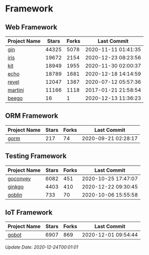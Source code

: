 # Framework

## Web Framework
| Project Name | Stars | Forks | Last Commit |
| ------------ | ----- | ----- | ----------- |
| [gin](https://github.com/gin-gonic/gin) | 44325 | 5078 | 2020-11-11 01:41:35 |
| [iris](https://github.com/kataras/iris) | 19672 | 2154 | 2020-12-23 08:23:56 |
| [kit](https://github.com/go-kit/kit) | 18949 | 1955 | 2020-11-30 02:00:37 |
| [echo](https://github.com/labstack/echo) | 18789 | 1681 | 2020-12-18 14:14:59 |
| [revel](https://github.com/revel/revel) | 12047 | 1387 | 2020-07-12 05:57:36 |
| [martini](https://github.com/go-martini/martini) | 11166 | 1118 | 2017-01-21 21:58:54 |
| [beego](https://github.com/astaxie/beego) | 16 | 1 | 2020-12-13 11:36:23 |

## ORM Framework
| Project Name | Stars | Forks | Last Commit |
| ------------ | ----- | ----- | ----------- |
| [gorm](https://github.com/jinzhu/gorm) | 217 | 74 | 2020-09-21 02:28:17 |

## Testing Framework
| Project Name | Stars | Forks | Last Commit |
| ------------ | ----- | ----- | ----------- |
| [goconvey](https://github.com/smartystreets/goconvey) | 6082 | 451 | 2020-10-25 17:47:07 |
| [ginkgo](https://github.com/onsi/ginkgo) | 4403 | 410 | 2020-12-22 09:30:45 |
| [goblin](https://github.com/franela/goblin) | 733 | 70 | 2020-10-06 15:55:58 |

## IoT Framework
| Project Name | Stars | Forks | Last Commit |
| ------------ | ----- | ----- | ----------- |
| [gobot](https://github.com/hybridgroup/gobot) | 6907 | 869 | 2020-12-01 09:54:44 |

*Update Date: 2020-12-24T00:01:01*